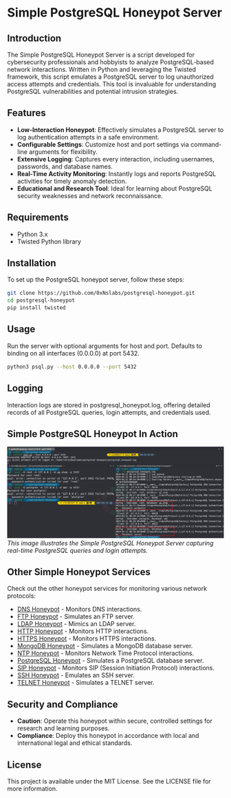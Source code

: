 # Simple PostgreSQL Honeypot Server

## Introduction
The Simple PostgreSQL Honeypot Server is a script developed for cybersecurity professionals and hobbyists to analyze PostgreSQL-based network interactions. Written in Python and leveraging the Twisted framework, this script emulates a PostgreSQL server to log unauthorized access attempts and credentials. This tool is invaluable for understanding PostgreSQL vulnerabilities and potential intrusion strategies.

## Features
- **Low-Interaction Honeypot**: Effectively simulates a PostgreSQL server to log authentication attempts in a safe environment.
- **Configurable Settings**: Customize host and port settings via command-line arguments for flexibility.
- **Extensive Logging**: Captures every interaction, including usernames, passwords, and database names.
- **Real-Time Activity Monitoring**: Instantly logs and reports PostgreSQL activities for timely anomaly detection.
- **Educational and Research Tool**: Ideal for learning about PostgreSQL security weaknesses and network reconnaissance.

## Requirements
- Python 3.x
- Twisted Python library

## Installation
To set up the PostgreSQL honeypot server, follow these steps:

```bash
git clone https://github.com/0xNslabs/postgresql-honeypot.git
cd postgresql-honeypot
pip install twisted
```

## Usage
Run the server with optional arguments for host and port. Defaults to binding on all interfaces (0.0.0.0) at port 5432.

```bash
python3 psql.py --host 0.0.0.0 --port 5432
```

## Logging
Interaction logs are stored in postgresql_honeypot.log, offering detailed records of all PostgreSQL queries, login attempts, and credentials used.

## Simple PostgreSQL Honeypot In Action
![Simple PostgreSQL Honeypot in Action](https://raw.githubusercontent.com/0xNslabs/postgresql-honeypot/main/PoC.png)
*This image illustrates the Simple PostgreSQL Honeypot Server capturing real-time PostgreSQL queries and login attempts.*

## Other Simple Honeypot Services

Check out the other honeypot services for monitoring various network protocols:

- [DNS Honeypot](https://github.com/0xNslabs/dns-honeypot) - Monitors DNS interactions.
- [FTP Honeypot](https://github.com/0xNslabs/ftp-honeypot) - Simulates an FTP server.
- [LDAP Honeypot](https://github.com/0xNslabs/ldap-honeypot) - Mimics an LDAP server.
- [HTTP Honeypot](https://github.com/0xNslabs/http-honeypot) - Monitors HTTP interactions.
- [HTTPS Honeypot](https://github.com/0xNslabs/https-honeypot) - Monitors HTTPS interactions.
- [MongoDB Honeypot](https://github.com/0xNslabs/mongodb-honeypot) - Simulates a MongoDB database server.
- [NTP Honeypot](https://github.com/0xNslabs/ntp-honeypot) - Monitors Network Time Protocol interactions.
- [PostgreSQL Honeypot](https://github.com/0xNslabs/postgresql-honeypot) - Simulates a PostgreSQL database server.
- [SIP Honeypot](https://github.com/0xNslabs/sip-honeypot) - Monitors SIP (Session Initiation Protocol) interactions.
- [SSH Honeypot](https://github.com/0xNslabs/ssh-honeypot) - Emulates an SSH server.
- [TELNET Honeypot](https://github.com/0xNslabs/telnet-honeypot) - Simulates a TELNET server.

## Security and Compliance
- **Caution**: Operate this honeypot within secure, controlled settings for research and learning purposes.
- **Compliance**: Deploy this honeypot in accordance with local and international legal and ethical standards.

## License
This project is available under the MIT License. See the LICENSE file for more information.
